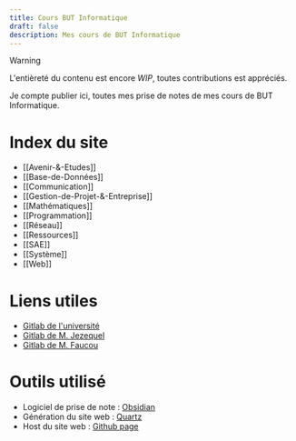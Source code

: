 ```yaml
---
title: Cours BUT Informatique
draft: false
description: Mes cours de BUT Informatique
---
```

>[!warning]
> L'entièreté du contenu est encore *WIP*, toutes contributions est appréciés.

Je compte publier ici, toutes mes prise de notes de mes cours de BUT Informatique.
# Index du site
- [[Avenir-&-Etudes]]
- [[Base-de-Données]]
- [[Communication]]
- [[Gestion-de-Projet-&-Entreprise]]
- [[Mathématiques]]
- [[Programmation]]
- [[Réseau]]
- [[Ressources]]
- [[SAE]]
- [[Système]]
- [[Web]]

# Liens utiles
- [Gitlab de l'université](https://gitlab.univ-nantes.fr/pub/but) 
- [Gitlab de M. Jezequel](https://gitlab.univ-nantes.fr/jezequel-l)
- [Gitlab de M. Faucou](https://gitlab.univ-nantes.fr/faucou-s/)

# Outils utilisé
- Logiciel de prise de note : [Obsidian](https://obsidian.md/)
- Génération du site web : [Quartz](https://quartz.jzhao.xyz)
- Host du site web : [Github page](https://pages.github.com/)
